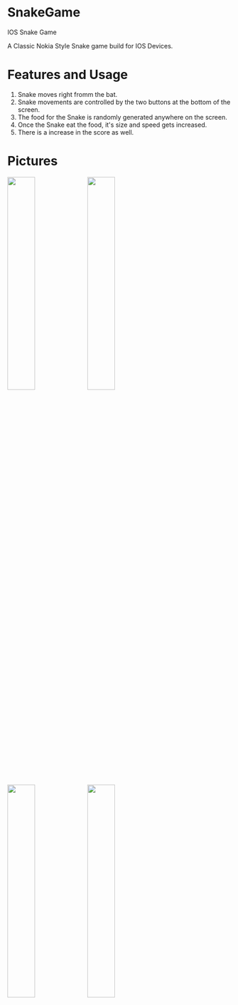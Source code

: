 # SnakeGame
IOS Snake Game


A Classic Nokia Style Snake game build for IOS Devices.

# Features and Usage
1. Snake moves right fromm the bat. 
2. Snake movements are controlled by the two buttons at the bottom of the screen.
3. The food for the Snake is randomly generated anywhere on the screen.
4. Once the Snake eat the food, it's size and speed gets increased.
5. There is a increase in the score as well.


# Pictures

<img src="https://user-images.githubusercontent.com/10769198/162049073-aab2aedc-8c31-413f-9143-a8c515f288f0.png" width = "35%" height = "35%"/>
<img src="https://user-images.githubusercontent.com/10769198/162049080-33279adc-68de-48f8-b34a-8ccfe307cf75.png" width = "35%" height = "35%"/>
<img src="https://user-images.githubusercontent.com/10769198/162049082-8c8c5dd4-5488-4fc5-bce5-b37e6e56bd44.png" width = "35%" height = "35%"/>
<img src="https://user-images.githubusercontent.com/10769198/162049086-b6196477-1811-4972-8da1-29d0e9ecd5e3.png" width = "35%" height = "35%"/>
